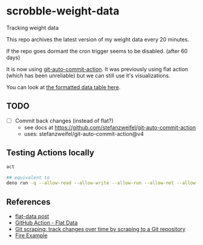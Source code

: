 # scrobble-weight-data

Tracking weight data

This repo archives the latest version of my weight data every 20 minutes.

If the repo goes dormant the cron trigger seems to be disabled. (after 60 days)

It is now using [git-auto-commit-action](https://github.com/stefanzweifel/git-auto-commit-action).
It was previously using flat action (which has been unreliable) but we can still use it's visualizations.

You can look at
[the formatted data table here](https://flatgithub.com/daneroo/scrobble-weight-data?filename=formatted.json&filters=&sort=stamp%2Cdesc&stickyColumnName=stamp).

## TODO

- [ ] Commit back changes (instead of flat?)
  - see docs at https://github.com/stefanzweifel/git-auto-commit-action
  - uses: stefanzweifel/git-auto-commit-action@v4

## Testing Actions locally

```bash
act

## equivalent to
deno run -q --allow-read --allow-write --allow-run --allow-net --allow-env --unstable postprocess.js observationdata.json
```

## References

- [flat-data post](https://next.github.com/projects/flat-data)
- [GitHub Action - Flat Data](https://github.com/marketplace/actions/flat-data)
- [Git scraping: track changes over time by scraping to a Git repository](https://simonwillison.net/2020/Oct/9/git-scraping/)
- [Fire Example](https://github.com/simonw/ca-fires-history)
